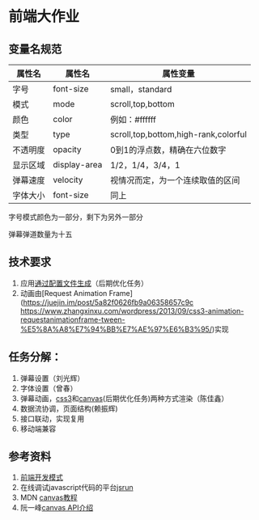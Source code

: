 # 前端大作业

## 变量名规范

| 属性名   | 属性名       | 属性变量                             |
| -------- | ------------ | ------------------------------------ |
| 字号     | font-size    | small，standard                      |
| 模式     | mode         | scroll,top,bottom                    |
| 颜色     | color        | 例如：#ffffff                        |
| 类型     | type         | scroll,top,bottom,high-rank,colorful |
| 不透明度 | opacity      | 0到1的浮点数，精确在六位数字         |
| 显示区域 | display-area | 1/2，1/4，3/4，1                     |
| 弹幕速度 | velocity     | 视情况而定，为一个连续取值的区间     |
| 字体大小 | font-size    | 同上                                 |

字号模式颜色为一部分，剩下为另外一部分

弹幕弹道数量为十五

## 技术要求

1. 应用[通过配置文件生成](https://www.zhihu.com/question/264793741/answer/287934311?utm_source=qq&utm_medium=social&utm_oi=864887342530433024,"知乎关于配置文件生成应用的回答")（后期优化任务）
2. 动画由[Request Animation Frame](https://juejin.im/post/5a82f0626fb9a06358657c9c
   https://www.zhangxinxu.com/wordpress/2013/09/css3-animation-requestanimationframe-tween-%E5%8A%A8%E7%94%BB%E7%AE%97%E6%B3%95/)实现

## 任务分解：

1. 弹幕设置（刘光辉）
2. 字体设置（曾春）
3. 弹幕动画，[css3](https://www.runoob.com/css3/css3-tutorial.html)和[canvas](https://developer.mozilla.org/zh-CN/docs/Web/API/Canvas_API/Tutorial)(后期优化任务)两种方式渲染（陈佳鑫）
4. 数据流协调，页面结构(赖振辉)
5. 接口联动，实现复用
6. 移动端兼容

## 参考资料

1. [前端开发模式](https://blog.csdn.net/sinat_22209293/article/details/79101546)
2. 在线调试javascript代码的平台[jsrun](https://jsrun.pro/)
3. MDN [canvas教程](https://developer.mozilla.org/zh-CN/docs/Web/API/Canvas_API/Tutorial)
4. 阮一峰[canvas API介绍](http://w3cbus.com/htmlapi/canvas.html)
